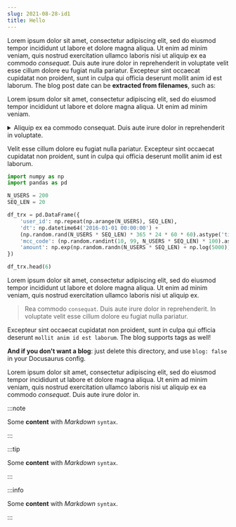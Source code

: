 ```yaml
---
slug: 2021-08-28-id1
title: Hello
---
```


Lorem ipsum dolor sit amet, consectetur adipiscing elit, sed do eiusmod tempor incididunt ut labore et dolore magna aliqua. Ut enim ad minim veniam, quis nostrud exercitation ullamco laboris nisi ut aliquip ex ea commodo *consequat*. Duis aute irure dolor in reprehenderit in voluptate velit esse cillum dolore eu fugiat nulla pariatur. Excepteur sint occaecat cupidatat non proident, sunt in culpa qui officia deserunt mollit anim id est laborum.
The blog post date can be **extracted from filenames**, such as:

Lorem ipsum dolor sit amet, consectetur adipiscing elit, sed do eiusmod tempor incididunt ut labore et dolore magna aliqua. Ut enim ad minim veniam.

<details>
  <summary>
    Aliquip ex ea commodo consequat. Duis aute irure dolor in reprehenderit in voluptate.
  </summary>
  <div>Quis nostrud exercitation ullamco laboris nisi ut.</div>
</details>

Velit esse cillum dolore eu fugiat nulla pariatur. Excepteur sint occaecat cupidatat non proident, sunt in culpa qui officia deserunt mollit anim id est laborum.

```python
import numpy as np
import pandas as pd

N_USERS = 200
SEQ_LEN = 20

df_trx = pd.DataFrame({
    'user_id': np.repeat(np.arange(N_USERS), SEQ_LEN),
    'dt': np.datetime64('2016-01-01 00:00:00') + 
    (np.random.rand(N_USERS * SEQ_LEN) * 365 * 24 * 60 * 60).astype('timedelta64'),
    'mcc_code': (np.random.randint(10, 99, N_USERS * SEQ_LEN) * 100).astype(str),
    'amount': np.exp(np.random.randn(N_USERS * SEQ_LEN) + np.log(5000)).round(2)
})

df_trx.head(6)
```

Lorem ipsum dolor sit amet, consectetur adipiscing elit, sed do eiusmod tempor incididunt ut labore et dolore magna aliqua. Ut enim ad minim veniam, quis nostrud exercitation ullamco laboris nisi ut aliquip ex.

> Rea commodo `consequat`. Duis aute irure dolor in reprehenderit.
> In voluptate velit esse cillum dolore eu fugiat nulla pariatur.

Excepteur sint occaecat cupidatat non proident, sunt in culpa qui officia deserunt `mollit anim id est laborum`.
The blog supports tags as well!

**And if you don't want a blog**: just delete this directory, and use `blog: false` in your Docusaurus config.

Lorem ipsum dolor sit amet, consectetur adipiscing elit, sed do eiusmod tempor incididunt ut labore et dolore magna aliqua. Ut enim ad minim veniam, quis nostrud exercitation ullamco laboris nisi ut aliquip ex ea commodo *consequat*. Duis aute irure dolor in.

:::note

Some **content** with _Markdown_ `syntax`.

:::

:::tip

Some **content** with _Markdown_ `syntax`.

:::

:::info

Some **content** with _Markdown_ `syntax`.

:::
